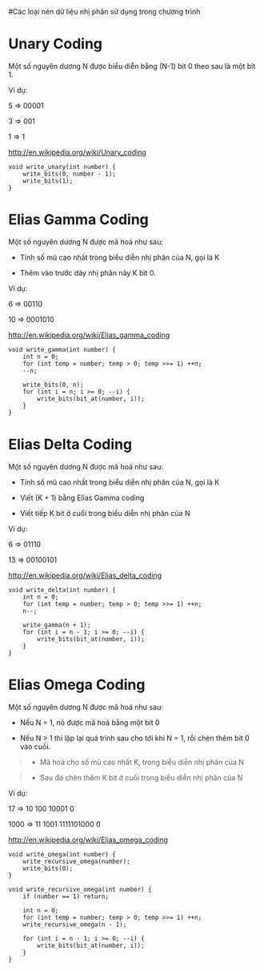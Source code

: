 #Các loại nén dữ liệu nhị phân sử dụng trong chương trình

# Unary Coding #

Một số nguyên dương N được biểu diễn bằng (N-1) bit 0 theo sau là một bit 1.

Ví dụ:

5 => 00001

3 => 001

1 => 1

http://en.wikipedia.org/wiki/Unary_coding

```
void write_unary(int number) {
    write_bits(0, number - 1);
    write_bits(1);
}

```

# Elias Gamma Coding #

Một số nguyên dương N được mã hoá như sau:

- Tính số mũ cao nhất trong biểu diễn nhị phân của N, gọi là K

- Thêm vào trước dãy nhị phân này K bit 0.

Ví dụ:

6   => 00110

10 => 0001010

http://en.wikipedia.org/wiki/Elias_gamma_coding

```
void write_gamma(int number) {
    int n = 0;
    for (int temp = number; temp > 0; temp >>= 1) ++n;
    --n;

    write_bits(0, n);
    for (int i = n; i >= 0; --i) {
        write_bits(bit_at(number, i));
    }
}

```

# Elias Delta Coding #

Một số nguyên dương N được mã hoá như sau:

- Tính số mũ cao nhất trong biểu diễn nhị phân của N, gọi là K

- Viết (K + 1) bằng Elias Gamma coding

- Viết tiếp K bit ở cuối trong biểu diễn nhị phân của N

Ví dụ:

6 => 01110

13 => 00100101

http://en.wikipedia.org/wiki/Elias_delta_coding

```
void write_delta(int number) {
    int n = 0;
    for (int temp = number; temp > 0; temp >>= 1) ++n;
    n--;

    write_gamma(n + 1);
    for (int i = n - 1; i >= 0; --i) {
        write_bits(bit_at(number, i));
    }
}

```

# Elias Omega Coding #

Một số nguyên dương N được mã hoá như sau:

- Nếu N = 1, nó được mã hoá bằng một bit 0

- Nếu N > 1 thì lặp lại quá trình sau cho tới khi N = 1, rồi chèn thêm bit 0 vào cuối.

> + Mã hoá cho số mũ cao nhất K, trong biểu diễn nhị phân của N

> + Sau đó chèn thêm K bit ở cuối trong biểu diễn nhị phân của N

Ví dụ:

17 => 10 100 10001 0

1000 => 11 1001 1111101000 0

http://en.wikipedia.org/wiki/Elias_omega_coding

```
void write_omega(int number) {
    write_recursive_omega(number);
    write_bits(0);
}

void write_recursive_omega(int number) {
    if (number == 1) return;

    int n = 0;
    for (int temp = number; temp > 0; temp >>= 1) ++n;
    write_recursive_omega(n - 1);

    for (int i = n - 1; i >= 0; --i) {
        write_bits(bit_at(number, i));
    }
}
```